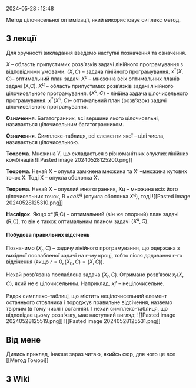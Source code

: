 2024-05-28 : 12:48

Метод цілочисельної оптимізації, який використовує сиплекс метод.


## З лекції 
Для зручності викладання введемо наступні позначення та
означення.

$X$ – область припустимих розв’язків задачі лінійного програмування з
відповідними умовами.
$(Х,С)$ – задача лінійного програмування.
$x^*(X, C)$– оптимальний план задачі
$Х^с$ – множина всіх оптимальних планів задачі (Х,С).
$Х^ц$ – область припустимих розв’язків задачі лінійного цілочисельного
програмування.
$(Х^ц,С)$ – лінійна задача цілочисельного програмування.
$x^*(Х^ц,С)$– оптимальний план (розв’язок) задачі цілочисельного
програмування.

**Означення**. Багатогранник, всі вершини якого цілочисельні,
називається цілочисельним багатогранником.

**Означення**. Симплекс-таблиця, всі елементи якої – цілі числа,
називається цілочисельною.

**Теорема**. Множина У, що складається з різноманітних
опуклих лінійних комбінацій
![[Pasted image 20240528125200.png]]

**Теорема**. Нехай Х – опукла замкнена множина та X’ –множина
кутових точок Х. Тоді Х – опукла оболонка X’.

**Теорема**. Нехай Х – опуклий многогранник, Хц – множина всіх
його цілочисельних точок, R =$coХ^ц$ (опукла оболонка $Х^ц$), тоді
![[Pasted image 20240528125310.png]]

**Наслідок**. Якщо x*(R,C) – оптимальний (він же опорний)
план задачі (R,С), то він є також оптимальним планом задачі $(Х^ц,С)$.

#### Побудова правильних відсічень
Позначимо $(Х_r,С)$ – задачу лінійного програмування, що одержана
з вихідної послабленої задачі на r–му кроці, тобто після додавання r–го
відсічення (якщо $r = 0, (Х_0,С) = (Х,С)$).

Нехай розв’язана послаблена задача $(Х_r,С)$. Отримано розв’язок
$х_r(Х,С)$, який не є цілочисельним. Наприклад, $x_i^r$ – нецілочисельне.

Рядок симплекс–таблиці, що містить нецілочисельний елемент
останнього стовпчика і породжує правильне відсічення, назвемо
твірним (в тому числі і останній). І нехай симплекс–таблиця, що
відповідає цьому розв’язку, має наступний вигляд:
![[Pasted image 20240528125519.png]]
![[Pasted image 20240528125531.png]]
## Від мене
Дивись приклад, інакше зараз читаю, якийсь сюр, для чого це все [[Метод Гоморі]]


## З Wiki
